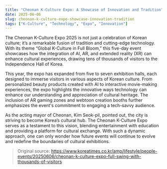 ```yaml
---
title: "Cheonan K-Culture Expo: A Showcase of Innovation and Tradition"
date: 2025-06-06
slug: cheonan-k-culture-expo-showcase-innovation-tradition
tags: ["K-Culture", "Technology", "Expo", "Innovation"]
---
```


The Cheonan K-Culture Expo 2025 is not just a celebration of Korean culture; it’s a remarkable fusion of tradition and cutting-edge technology. With its theme “Global K-Culture in Full Bloom,” this five-day event showcases how the integration of AI, AR, and extended reality (XR) can enhance cultural experiences, drawing tens of thousands of visitors to the Independence Hall of Korea.

This year, the expo has expanded from five to seven exhibition halls, each designed to immerse visitors in various aspects of Korean culture. From personalized beauty products created with AI to interactive movie-making experiences, the expo highlights the innovative ways technology can enhance our understanding and appreciation of cultural heritage. The inclusion of AR gaming zones and webtoon creation booths further emphasizes the event's commitment to engaging a tech-savvy audience.

As the acting mayor of Cheonan, Kim Seok-pil, pointed out, the city is striving to become Korea’s cultural hub. The Cheonan K-Culture Expo serves as a testament to this vision, blending entertainment with education and providing a platform for cultural exchange. With such a dynamic approach, one can only wonder how future events will continue to evolve and redefine the boundaries of cultural exhibitions.

> Original source: https://www.koreatimes.co.kr/amp/lifestyle/people-events/20250606/cheonan-k-culture-expo-full-swing-with-thousands-of-visitors